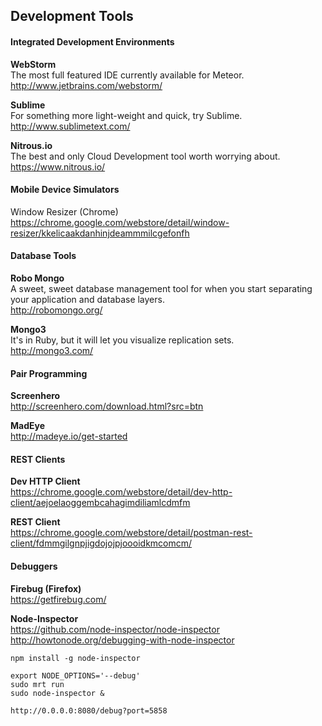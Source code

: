  
 

## Development Tools


#### Integrated Development Environments  
**WebStorm**   
The most full featured IDE currently available for Meteor.  
http://www.jetbrains.com/webstorm/  

**Sublime**  
For something more light-weight and quick, try Sublime.   
http://www.sublimetext.com/

**Nitrous.io**    
The best and only Cloud Development tool worth worrying about.  
https://www.nitrous.io/  


#### Mobile Device Simulators  
Window Resizer (Chrome)  
https://chrome.google.com/webstore/detail/window-resizer/kkelicaakdanhinjdeammmilcgefonfh  

#### Database Tools
**Robo Mongo**    
A sweet, sweet database management tool for when you start separating your application and database layers.  
http://robomongo.org/  

**Mongo3**  
It's in Ruby, but it will let you visualize replication sets.  
http://mongo3.com/


#### Pair Programming  
**Screenhero**    
http://screenhero.com/download.html?src=btn  

**MadEye**  
http://madeye.io/get-started  

#### REST Clients  
**Dev HTTP Client**    
https://chrome.google.com/webstore/detail/dev-http-client/aejoelaoggembcahagimdiliamlcdmfm  

**REST Client**    
https://chrome.google.com/webstore/detail/postman-rest-client/fdmmgilgnpjigdojojpjoooidkmcomcm/  


#### Debuggers  
**Firebug (Firefox)**    
https://getfirebug.com/  

**Node-Inspector**  
https://github.com/node-inspector/node-inspector  
http://howtonode.org/debugging-with-node-inspector  
````
npm install -g node-inspector

export NODE_OPTIONS='--debug'
sudo mrt run
sudo node-inspector &

http://0.0.0.0:8080/debug?port=5858
````
